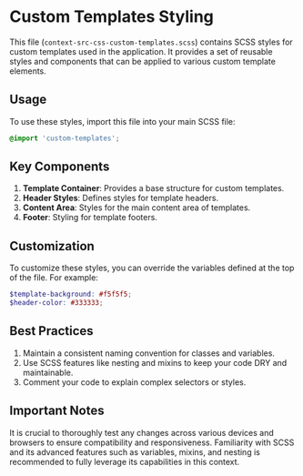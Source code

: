 # Custom Templates Styling

This file (`context-src-css-custom-templates.scss`) contains SCSS styles for custom templates used in the application. It provides a set of reusable styles and components that can be applied to various custom template elements.

## Usage

To use these styles, import this file into your main SCSS file:

```scss
@import 'custom-templates';
```

## Key Components

1. **Template Container**: Provides a base structure for custom templates.
2. **Header Styles**: Defines styles for template headers.
3. **Content Area**: Styles for the main content area of templates.
4. **Footer**: Styling for template footers.

## Customization

To customize these styles, you can override the variables defined at the top of the file. For example:

```scss
$template-background: #f5f5f5;
$header-color: #333333;
```

## Best Practices

1. Maintain a consistent naming convention for classes and variables.
2. Use SCSS features like nesting and mixins to keep your code DRY and maintainable.
3. Comment your code to explain complex selectors or styles.

## Important Notes

It is crucial to thoroughly test any changes across various devices and browsers to ensure compatibility and responsiveness. Familiarity with SCSS and its advanced features such as variables, mixins, and nesting is recommended to fully leverage its capabilities in this context.
